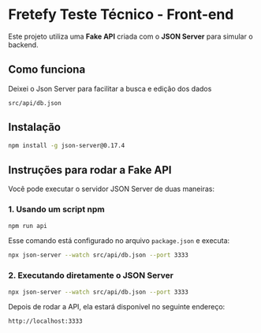 # Fretefy Teste Técnico - Front-end

Este projeto utiliza uma **Fake API** criada com o **JSON Server** para simular o backend.

## Como funciona
Deixei o Json Server para facilitar a busca e edição dos dados

```
src/api/db.json
```

## Instalação

```bash
npm install -g json-server@0.17.4
```

## Instruções para rodar a Fake API
Você pode executar o servidor JSON Server de duas maneiras:

### 1. Usando um script npm
```bash
npm run api
```

Esse comando está configurado no arquivo `package.json` e executa:

```bash
npx json-server --watch src/api/db.json --port 3333
```

### 2. Executando diretamente o JSON Server

```bash
npx json-server --watch src/api/db.json --port 3333
```

Depois de rodar a API, ela estará disponível no seguinte endereço:

```
http://localhost:3333
```
